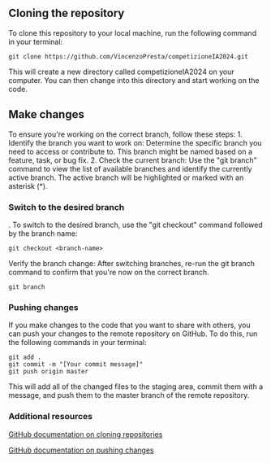 <h2>Cloning the repository</h2>

To clone this repository to your local machine, run the following command in your terminal:

```git clone https://github.com/VincenzoPresta/competizioneIA2024.git```

This will create a new directory called competizioneIA2024 on your computer. You can then change into this directory and start working on the code.

<h2>Make changes</h2>
To ensure you're working on the correct branch, follow these steps:
  1. Identify the branch you want to work on: Determine the specific branch you need to access or contribute to. This branch might be named based on a feature, task, or bug fix.
  2. Check the current branch: Use the "git branch" command to view the list of available branches and identify the currently active branch. The active branch will be highlighted or marked with an asterisk (*).

<h3>Switch to the desired branch</h3>. 
To switch to the desired branch, use the "git checkout" command followed by the branch name:

```git checkout <branch-name>```

Verify the branch change: After switching branches, re-run the git branch command to confirm that you're now on the correct branch.

```git branch```

<h3>Pushing changes</h3>  
If you make changes to the code that you want to share with others, you can push your changes to the remote repository on GitHub. To do this, run the following commands in your terminal:

```
git add .
git commit -m "[Your commit message]"
git push origin master
```
This will add all of the changed files to the staging area, commit them with a message, and push them to the master branch of the remote repository.

<h3>Additional resources</h3>

[GitHub documentation on cloning repositories](https://docs.github.com/en/repositories/creating-and-managing-repositories/cloning-a-repository)

[GitHub documentation on pushing changes](https://docs.github.com/en/desktop/making-changes-in-a-branch/pushing-changes-to-github-from-github-desktop#about-pushing-changes-to-github)

